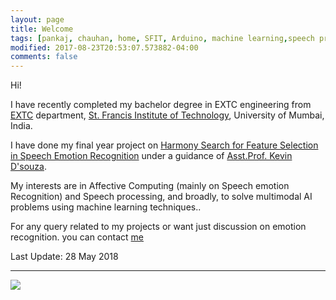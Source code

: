 ```yaml
---
layout: page
title: Welcome
tags: [pankaj, chauhan, home, SFIT, Arduino, machine learning,speech processing,speech emotion processing, under graduate]
modified: 2017-08-23T20:53:07.573882-04:00
comments: false
---
```


Hi!

I have recently completed my bachelor degree in EXTC engineering from [EXTC](https://www.sfitengg.org/EXTC.php) department, [St. Francis Institute of Technology](https://www.sfitengg.org), University of Mumbai, India.

I have done my final year project on [Harmony Search for Feature Selection in Speech Emotion Recognition](https://cpankajr.github.io/projects/) under a guidance of [Asst.Prof. Kevin D'souza](https://www.sfitengg.org/staff/FP_KevinD_EXTC_2016.pdf). 

My interests are in Affective Computing (mainly on Speech emotion Recognition) and Speech processing, and broadly, to solve multimodal AI problems using machine learning techniques.. 

For any query related to my projects or want just discussion on emotion recognition. you can contact [me](https://cpankajr.github.io/contact/)


Last Update: 28 May 2018

-----
<a href="https://clustrmaps.com/site/1abx1" title="Visit tracker"><img src="//www.clustrmaps.com/map_v2.png?d=UGLgKIbPbweGZ711ZhxAGWsKog6GmAFJu2uHfxxCKEI&cl=ffffff"></a>

